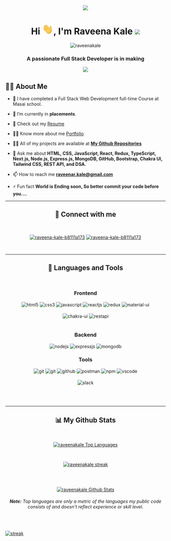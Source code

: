 <div align="center">
  <img src="https://cdn.dribbble.com/users/4055494/screenshots/15215756/media/d2b66c4ca0192aa26d103448b3d1518b.gif" width="400" />
</div>



<h1 align="center">Hi <img src="https://raw.githubusercontent.com/ABSphreak/ABSphreak/master/gifs/Hi.gif" width="35">, I'm Raveena Kale <img src="https://camo.githubusercontent.com/d3359cb00ab0b5ed8f2e1fe3fceb4fbaf3b614340f8c0db99c17b9f50b351770/68747470733a2f2f656d6f6a69732e736c61636b6d6f6a69732e636f6d2f656d6f6a69732f696d616765732f313533313834393433302f343234362f626c6f622d73756e676c61737365732e6769663f31353331383439343330" width="32"/></h1>

<p align="center"> <img src="https://komarev.com/ghpvc/?username=raveenakale475&label=Profile%20views&color=0e75b6&style=flat" alt="raveenakale" /> </p>


<h3 align="center">A passionate Full Stack Developer is in making</h3>

<!-- Typing SVG by DenverCoder1 - https://github.com/DenverCoder1/readme-typing-svg -->

<p align="center">
  <a href="https://github.com/DenverCoder1/readme-typing-svg">
    <img src="https://readme-typing-svg.demolab.com/?lines=Hi! My Self Raveena 👸; I am a Full-Stack%20Web%20Developer 👩‍💻; Interested in Travelling 🚁;Curious%20to%20learn%20new%20things !&font=Fira%20Code&center=true&width=440&height=45&color=#37bcf7&vCenter=true&size=22&pause=1000"></a>
</p>



## 🙋‍♀️ About Me 

- 🔭 I have completed a Full Stack Web Development full-time Course at Masai school.

- 🌱 I’m currently in **placements**.

- 📄 Check out my [Resume](https://drive.google.com/file/d/1eIv018vU3m9dRGYq7t05cliYzPehIL8I/view?usp=sharing)

- 👩‍💻 Know more about me [Portfolio](https://raveenakale475.github.io/)

- 👩‍💻 All of my projects are available at **[My Github Repositories](https://github.com/raveenakale475?tab=repositories)**

- 💬 Ask me about **HTML, CSS, JavaScript, React, Redux, TypeScript, Next.js, Node.js, Express.js, MongoDB, GitHub, Bootstrap, Chakra UI, Tailwind CSS, REST API, and DSA.**

- 📫 How to reach me **raveenar.kale@gmail.com**

- ⚡ Fun fact **World is Ending soon, So better commit your code before you....**


<hr />


<h2 align="center">📱 Connect with me</h2>
<br />

<p align="center">
<a href="https://www.linkedin.com/in/raveena-kale-b8111a173/" target="blank"><img align="center" src="https://raw.githubusercontent.com/rahuldkjain/github-profile-readme-generator/master/src/images/icons/Social/linked-in-alt.svg" alt="raveena-kale-b8111a173" height="40" width="40" /></a>
  <a href="https://raveenakale475.github.io/" target="blank"><img align="center" src="https://secure.webtoolhub.com/static/resources/icons/set9/7c8448c76446.png" alt="raveena-kale-b8111a173" height="50" width="50" /></a>
</p>
<br />

<hr />


<h2 align="center">🚀 Languages and Tools </h2>
<br/>
<div align="center">
 
 <div align="center"><h3 align="center">Frontend</h3>
<img src="https://img.shields.io/badge/html5-%23E34F26.svg?style=for-the-badge&logo=html5&logoColor=white" align="center" alt="html5">
<img src = "https://img.shields.io/badge/css3-%231572B6.svg?style=for-the-badge&logo=css3&logoColor=white" align="center" alt="css3">
<img src ="https://img.shields.io/badge/javascript-%23323330.svg?style=for-the-badge&logo=javascript&logoColor=%23F7DF1E" align="center" alt="javascript">
<img src="https://img.shields.io/badge/React-20232A?style=for-the-badge&logo=react&logoColor=61DAFB"  align="center" alt="reactjs" />
<img src="https://img.shields.io/badge/Redux-593D88?style=for-the-badge&logo=redux&logoColor=white"  align="center" alt="redux" />
<img src="https://img.shields.io/badge/Material%20UI-007FFF?style=for-the-badge&logo=mui&logoColor=white"  align="center" alt="material-ui"/>
<br/>
<br/>
  <img src = "https://img.shields.io/badge/chakra ui-%234ED1C5.svg?style=for-the-badge&logo=chakraui&logoColor=white" align="center" alt="chakra-ui"/>
  <img src="https://img.shields.io/badge/rest api-%23000000.svg?style=for-the-badge&logo=flask&logoColor=white" align="center" alt="restapi"/>
  
</div>
 <br/>
  <div align="center"><h3 align="center">Backend</h3> 
<img src="https://img.shields.io/badge/Node.js-339933?style=for-the-badge&logo=nodedotjs&logoColor=white" align="center" alt="nodejs" />
<img src="https://img.shields.io/badge/Express.js-000000?style=for-the-badge&logo=express&logoColor=white" align="center" alt="expressjs"/>
<img src="https://img.shields.io/badge/MongoDB-4EA94B?style=for-the-badge&logo=mongodb&logoColor=white" align="center" alt="mongodb"/>
 </div>
  
  <div align="center"><h3 align="center">Tools</h3> 
   <img src="https://img.shields.io/badge/netlify-%23000000.svg?style=for-the-badge&logo=netlify&logoColor=#00C7B7" align="center" alt="git"/>
   <img src="https://img.shields.io/badge/vercel-%23000000.svg?style=for-the-badge&logo=vercel&logoColor=whit" align="center" alt="git"/>
<img src="https://img.shields.io/badge/GitHub-100000?style=for-the-badge&logo=github&logoColor=white"  align="center" alt="github"/>
<img src ="https://img.shields.io/badge/Postman-FF6C37?style=for-the-badge&logo=postman&logoColor=white" align="center" alt="postman">
<img src = "https://img.shields.io/badge/NPM-%23000000.svg?style=for-the-badge&logo=npm&logoColor=white" align="center" alt="npm">
   <img src="https://img.shields.io/badge/Visual%20Studio-5C2D91.svg?style=for-the-badge&logo=visual-studio&logoColor=white"  align="center" alt="vscode"/>
   <br/>
<br/>
   <img src="https://img.shields.io/badge/Slack-4A154B?style=for-the-badge&logo=slack&logoColor=white" align="center" alt="slack"/>
 </div>
</div>

<br/>
<!-- <br/>
<br/>
<img src="https://user-images.githubusercontent.com/82999542/132934744-131c1891-4a4f-4e88-a64a-36720ad7470b.png" align="center">

<br />
<br /> -->
<br/>



<br/>


<hr />


<h2 align="center">📊 My Github Stats</h2>
   <br/>   
    <p align="center">      
  <a href="https://github.com/raveenakale475/github-readme-stats"><img alt="raveenakale Top Languages" src="https://github-readme-stats.vercel.app/api/top-langs/?username=Saurav02022&langs_count=8&count_private=true&layout=compact&theme=react&hide_border=true&bg_color=0D1117" /></a>
      </p>      
     <br/>
   <p align="center">
    <a href="https://github.com/raveenakale475/github-readme-streak-stats">
        <img title="🔥 Get streak stats for your profile at git.io/streak-stats" alt="raveenakale streak" src="https://github-readme-streak-stats.herokuapp.com/?user=raveenakale475&hide_border=true&theme=react&hide_border=true&bg_color=0D1117"/>
    </a>
</p>                                                                                                                                              

  <br/>
  <br/>
     <p align="center">                                                                                                 
    <a href="https://github.com/raveenakale475/github-readme-stats"><img alt="raveenakale Github Stats" src="https://github-readme-stats.vercel.app/api?username=raveenakale475&show_icons=true&locale=en&theme=react&hide_border=true&bg_color=0D1117" alt="raveenakale" /></a>
    </p>                                                                 
 <h6 align="center"> <b>Note:</b> Top languages are only a metric of the languages my public code consists of and doesn't reflect experience or skill level.</h6>


<br/>
<br/>
<a href="https://github.com/raveenakale475">
          <img
            src="https://github-readme-activity-graph.cyclic.app/graph?username=raveenakale475&bg_color=0D1117&color=5BCDEC&line=5BCDEC&point=FFFFFF&hide_border=true"
            alt="streak"
          />
        </a> 

<br/>
<br/>

